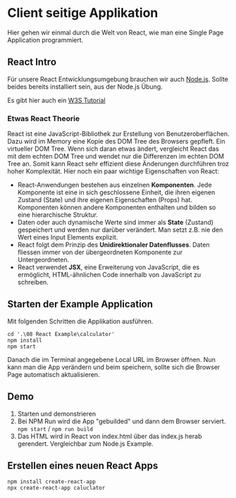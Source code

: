 # Client seitige Applikation
Hier gehen wir einmal durch die Welt von React, wie man eine Single Page Application programmiert.

## React Intro
Für unsere React Entwicklungsumgebung brauchen wir auch [Node.js](https://nodejs.org/).
Sollte beides bereits installiert sein, aus der Node.js Übung.

Es gibt hier auch ein [W3S Tutorial](https://www.w3schools.com/react/)

### Etwas React Theorie
React ist eine JavaScript-Bibliothek zur Erstellung von Benutzeroberflächen. Dazu wird im Memory eine Kopie des DOM Tree des Browsers gepfleft. Ein virtueller DOM Tree. Wenn sich daran etwas ändert, vergleicht React das mit dem echten DOM Tree und wendet nur die Differenzen im echten DOM Tree an.
Somit kann React sehr effizient diese Änderungen durchführen troz hoher Komplexität.
Hier noch ein paar wichtige Eigenschaften von React:
- React-Anwendungen bestehen aus einzelnen **Komponenten**. Jede Komponente ist eine in sich geschlossene Einheit, die ihren eigenen Zustand (State) und ihre eigenen Eigenschaften (Props) hat.
Komponenten können andere Komponenten enthalten und bilden so eine hierarchische Struktur.
- Daten oder auch dynamische Werte sind immer als **State** (Zustand) gespeichert und werden nur darüber verändert. Man setzt z.B. nie den Wert eines Input Elements explizit.
- React folgt dem Prinzip des **Unidirektionaler Datenflusses**. Daten fliessen immer von der übergeordneten Komponente zur Untergeordneten.
- React verwendet **JSX**, eine Erweiterung von JavaScript, die es ermöglicht, HTML-ähnlichen Code innerhalb von JavaScript zu schreiben.

## Starten der Example Application
Mit folgenden Schritten die Applikation ausführen.
```
cd '.\08 React Example\calculator'
npm install
npm start
```
Danach die im Terminal angegebene Local URL im Browser öffnen.
Nun kann man die App verändern und beim speichern, sollte sich die Browser Page automatisch aktualisieren.

## Demo
1. Starten und demonstrieren
1. Bei NPM Run wird die App "gebuilded" und dann dem Browser serviert. `npm start` / `npm run build`
1. Das HTML wird in React von index.html über das index.js herab gerendert. Vergleichbar zum Node.js Example.

## Erstellen eines neuen React Apps
```
npm install create-react-app
npx create-react-app caluclator
```